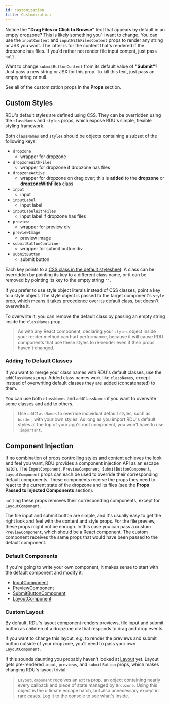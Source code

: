 ```yaml
---
id: customization
title: Customization
---
```



Notice the __"Drag Files or Click to Browse"__ text that appears by default in an empty dropzone? This is likely something you'll want to change. You can use the `inputContent` and `inputWithFilesContent` props to render any string or JSX you want. The latter is for the content that's rendered if the dropzone has files. If you'd rather not render file input content, just pass `null`.

Want to change `submitButtonContent` from its default value of __"Submit"__? Just pass a new string or JSX for this prop. To kill this text, just pass an empty string or null.

See all of the customization props in the __Props__ section.


## Custom Styles
RDU's default styles are defined using CSS. They can be overridden using the `classNames` and `styles` props, which expose RDU's simple, flexible styling framework.

Both `classNames` and `styles` should be objects containing a subset of the following keys:

- `dropzone`
  + wrapper for dropzone
- `dropzoneWithFiles`
  + wrapper for dropzone if dropzone has files
- `dropzoneActive`
  + wrapper for dropzone on drag over; this is __added__ to the __dropzone__ or __dropzoneWithFiles__ class
- `input`
  + input
- `inputLabel`
  + input label
- `inputLabelWithFiles`
  + input label if dropzone has files
- `preview`
  + wrapper for preview div
- `previewImage`
  + preview image
- `submitButtonContainer`
  + wrapper for submit button div
- `submitButton`
  + submit button

Each key points to a [CSS class in the default stylesheet](https://github.com/fortana-co/react-dropzone-uploader/blob/master/src/styles.css). A class can be overridden by pointing its key to a different class name, or it can be removed by pointing its key to the empty string `''`.

If you prefer to use style object literals instead of CSS classes, point a key to a style object. The style object is passed to the target component's `style` prop, which means it takes precedence over its default class, but doesn't overwrite it.

To overwrite it, you can remove the default class by passing an empty string inside the `classNames` prop.

>As with any React component, declaring your `styles` object inside your render method can hurt performance, because it will cause RDU components that use these styles to re-render even if their props haven't changed.


### Adding To Default Classes
If you want to merge your class names with RDU's default classes, use the `addClassNames` prop. Added class names work like `classNames`, except instead of overwriting default classes they are added (concatenated) to them.

You can use both `classNames` and `addClassNames` if you want to overwrite some classes and add to others.

>Use `addClassNames` to override individual default styles, such as `border`, with your own styles. As long as you import RDU's default styles at the top of your app's root component, you won't have to use `!important`.


## Component Injection
If no combination of props controlling styles and content achieves the look and feel you want, RDU provides a component injection API as an escape hatch. The `InputComponent`, `PreviewComponent`, `SubmitButtonComponent`, `LayoutComponent` props can each be used to override their corresponding default components. These components receive the props they need to react to the current state of the dropzone and its files (see the __Props Passed to Injected Components__ section).

`null`ing these props removes their corresponding components, except for `LayoutComponent`.

The file input and submit button are simple, and it's usually easy to get the right look and feel with the content and style props. For the file preview, these props might not be enough. In this case you can pass a custom `PreviewComponent`, which should be a React component. The custom component receives the same props that would have been passed to the default component.


### Default Components
If you're going to write your own component, it makes sense to start with the default component and modify it.

- [InputComponent](https://github.com/fortana-co/react-dropzone-uploader/blob/master/src/Input.js)
- [PreviewComponent](https://github.com/fortana-co/react-dropzone-uploader/blob/master/src/Preview.js)
- [SubmitButtonComponent](https://github.com/fortana-co/react-dropzone-uploader/blob/master/src/SubmitButton.js)
- [LayoutComponent](https://github.com/fortana-co/react-dropzone-uploader/blob/master/src/Layout.js)


### Custom Layout
By default, RDU's layout component renders previews, file input and submit button as children of a dropzone div that responds to drag and drop events.

If you want to change this layout, e.g. to render the previews and submit button outside of your dropzone, you'll need to pass your own `LayoutComponent`.

If this sounds daunting you probably haven't looked at [Layout](https://github.com/fortana-co/react-dropzone-uploader/blob/master/src/Layout.js) yet. Layout gets pre-rendered `input`, `previews`, and `submitButton` props, which makes changing RDU's layout trivial.

>`LayoutComponent` receives an `extra` prop, an object containing nearly every callback and piece of state managed by `Dropzone`. Using this object is the ultimate escape hatch, but also unnecessary except in rare cases. Log it to the console to see what's inside.
